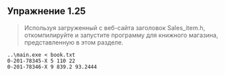 ## Упражнение 1.25
> Используя загруженный с веб-сайта заголовок Sales_item.h, откомпилируйте и запустите программу для книжного магазина, представленную в этом разделе.

```console
..\main.exe < book.txt 
0-201-78345-X 5 110 22
0-201-78346-X 9 839.2 93.2444
```